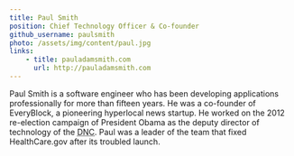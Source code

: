 ```yaml
---
title: Paul Smith
position: Chief Technology Officer & Co-founder 
github_username: paulsmith
photo: /assets/img/content/paul.jpg
links:
    - title: pauladamsmith.com
      url: http://pauladamsmith.com
---
```


Paul Smith is a software engineer who has been developing applications
professionally for more than fifteen years. He was a co-founder of EveryBlock, a
pioneering hyperlocal news startup. He worked on the 2012 re-election campaign
of President Obama as the deputy director of technology of the <abbr
title="Democratic National Committee">DNC</abbr>. Paul was a leader of the team
that fixed HealthCare.gov after its troubled launch.
